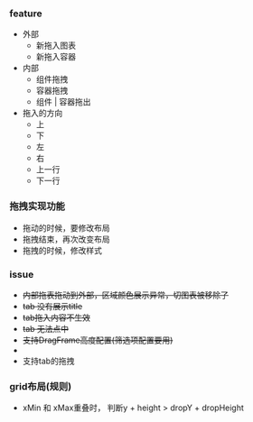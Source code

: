 ### feature
- 外部 
  - 新拖入图表
  - 新拖入容器
- 内部
  - 组件拖拽
  - 容器拖拽
  - 组件 | 容器拖出
- 拖入的方向
  - 上
  - 下
  - 左
  - 右
  - 上一行
  - 下一行


### 拖拽实现功能
- 拖动的时候，要修改布局
- 拖拽结束，再次改变布局
- 拖拽的时候，修改样式

### issue
- ~~内部拖表拖动到外部，区域颜色展示异常，切图表被移除了~~
- ~~tab 没有展示title~~
- ~~tab拖入内容不生效~~
- ~~tab 无法点中~~
- ~~支持DragFrame高度配置(筛选项配置要用)~~
- 
- 支持tab的拖拽


### grid布局(规则)
- xMin 和 xMax重叠时， 判断y + height > dropY + dropHeight